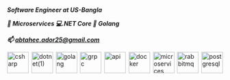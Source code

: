 <!-- Introduction or Brief Description -->

***Software Engineer at US-Bangla***

***🔭 Microservices 💻.NET Core 📝 Golang***

***📫 abtahee.ador25@gmail.com***

<!-- Images Section -->

<div style="display: flex; justify-content: space-between; align-items: center; flex-wrap: wrap;">
  <img src="https://github.com/Ador-25/Ador-25/assets/84260545/290f3c51-8cc4-408e-a503-c8121822a91e" style="width: 50px; height: 50px; object-fit: cover;" alt="csharp">
  <img src="https://github.com/Ador-25/Ador-25/assets/84260545/f0ff618c-acd8-4eea-a8c6-1e47f980783b" style="width: 50px; height: 50px; object-fit: cover;" alt="dotnet(1)">
  <img src="https://github.com/Ador-25/Ador-25/assets/84260545/17e92ad2-693e-4da4-8fba-4ed409b73fc3" style="width: 50px; height: 50px; object-fit: cover;" alt="golang">
  <img src="https://github.com/Ador-25/Ador-25/assets/84260545/f3b5f579-8394-41b9-b32a-2103674d5b15" style="width: 50px; height: 50px; object-fit: cover;" alt="grpc">
  <img src="https://github.com/Ador-25/Ador-25/assets/84260545/e9324eb0-c196-40df-a9ad-449be41b6b18" style="width: 50px; height: 50px; object-fit: cover;" alt="api">
  <img src="https://github.com/Ador-25/Ador-25/assets/84260545/f9c0084f-7ddd-4762-9520-adf39588ab8a" style="width: 50px; height: 50px; object-fit: cover;" alt="docker">
  <img src="https://github.com/Ador-25/Ador-25/assets/84260545/2f9b1c1c-f091-4a8d-a06e-c31bddad5557" style="width: 50px; height: 50px; object-fit: cover;" alt="microservices">
  <img src="https://github.com/Ador-25/Ador-25/assets/84260545/45769868-3618-4328-8de8-ad4b9e68d78b" style="width: 50px; height: 50px; object-fit: cover;" alt="rabbitmq">
  <img src="https://github.com/Ador-25/Ador-25/assets/84260545/f640292c-4880-4b7f-9a63-9ab8f90b23ac" style="width: 50px; height: 50px; object-fit: cover;" alt="postgresql">
</div>

<!-- Additional Sections (if needed) -->

<!-- Footer or Contact Information -->
